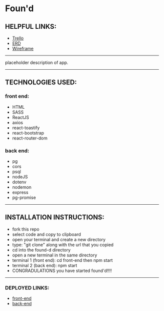 # Foun'd

## HELPFUL LINKS:

- [Trello](placeholder)
- [ERD](https://miro.com/app/board/uXjVPErkfoE=/?share_link_id=822578901927)
- [Wireframe](placeholder)

<hr />

placeholder description of app.

<hr />

## TECHNOLOGIES USED:

### front end:

- HTML
- SASS
- ReactJS
- axios
- react-toastify
- react-bootstrap
- react-router-dom

### back end:

- pg
- cors
- psql
- nodeJS
- dotenv
- nodemon
- express
- pg-promise

<hr />

## INSTALLATION INSTRUCTIONS:

- fork this repo
- select code and copy to clipboard
- open your terminal and create a new directory
- type: "git clone" along with the url that you copied
- cd into the found-d directory
- open a new terminal in the same directory
- terminal 1 (front end): cd front-end then npm start
- terminal 2 (back end): npm start
- CONGRADULATIONS you have started found'd!!!!

<hr />

### DEPLOYED LINKS:

- [front-end](placeholder)
- [back-end](placeholder)
